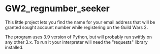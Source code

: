 # GW2_regnumber_seeker

This little project lets you find the name for your email address that will be granted sought account number while registering on the Guild Wars 2.

The program uses 3.9 version of Python, but will probably run swiftly on any other 3.x. To run it your interpreter will need the "requests" library installed. 
